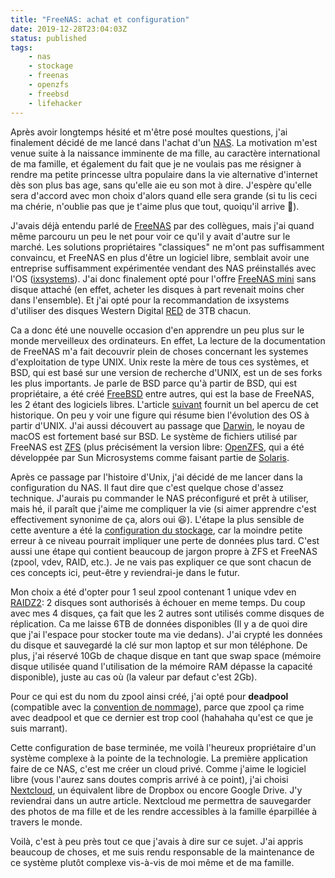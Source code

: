 ```yaml
---
title: "FreeNAS: achat et configuration"
date: 2019-12-28T23:04:03Z
status: published
tags:
    - nas
    - stockage
    - freenas
    - openzfs
    - freebsd
    - lifehacker
---
```


Après  avoir   longtemps  hésité  et  m'être   posé  moultes
questions, j'ai  finalement décidé de me  lancé dans l'achat
d'un
[NAS](https://en.wikipedia.org/wiki/Network-attached_storage). La
motivation m'est venue suite à  la naissance imminente de ma
fille,  au   caractère  international  de  ma   famille,  et
également du fait que je ne voulais pas me résigner à rendre
ma petite princesse ultra  populaire dans la vie alternative
d'internet dès son plus bas age, sans qu'elle aie eu son mot
à  dire.  J'espère  qu'elle  sera d'accord  avec  mon  choix
d'alors quand  elle sera grande  (si tu lis ceci  ma chérie,
n'oublie pas que  je t'aime plus que  tout, quoiqu'il arrive
:kiss:).

J'avais         déjà         entendu        parlé         de
[FreeNAS](https://www.freenas.org/) par  des collègues, mais
j'ai quand même parcouru un peu  le net pour voir ce qu'il y
avait d'autre  sur le  marché.  Les  solutions propriétaires
"classiques" ne m'ont pas suffisamment convaincu, et FreeNAS
en  plus  d'être  un  logiciel  libre,  semblait  avoir  une
entreprise   suffisamment  expérimentée   vendant  des   NAS
préinstallés                    avec                    l'OS
([ixsystems](https://www.ixsystems.com/)).      J'ai    donc
finalement       opté       pour      l'offre       [FreeNAS
mini](https://web.archive.org/web/20191124030610/https://www.ixsystems.com/freenas-mini/)
sans disque  attaché (en effet,  acheter les disques  à part
revenait moins cher  dans l'ensemble). Et j'ai  opté pour la
recommandation de  ixsystems d'utiliser des  disques Western
Digital
[RED](https://www.westerndigital.com/products/internal-drives/wd-red-hdd)
de 3TB chacun.

Ca a donc été une  nouvelle occasion d'en apprendre un peu
plus sur  le monde merveilleux des  ordinateurs. En effet,
La  lecture  de  la  documentation  de  FreeNAS  m'a  fait
decouvrir   plein  de   choses  concernant   les  systemes
d'exploitation de  type UNIX. Unix  reste la mère  de tous
ces  systèmes, et  BSD, qui  est basé  sur une version de
recherche d'UNIX, est un de ses forks les plus importants.
Je  parle  de  BSD  parce  qu'à partir  de  BSD,  qui  est
propriétaire,            a             été            créé
[FreeBSD](https://www.freebsd.org)  entre autres,  qui est
la base  de FreeNAS,  les 2  étant des  logiciels libres.
L'article
[suivant](https://en.wikipedia.org/wiki/Berkeley_Software_Distribution)
fournit un  bel apercu de  cet historique.  On peu  y voir
une figure  qui résume  bien l'évolution  des OS  à partir
d'UNIX.    J'ai    aussi   découvert   au    passage   que
[Darwin](https://en.wikipedia.org/wiki/Darwin_\(operating_system\)),
le noyau de macOS est fortement basé sur BSD.
Le   système   de   fichiers   utilisé   par   FreeNAS   est
[ZFS](https://en.wikipedia.org/wiki/ZFS#Terminology_and_storage_structure)
(plus       précisément        la       version       libre:
[OpenZFS](https://en.wikipedia.org/wiki/OpenZFS), qui  a été
développée  par Sun  Microsystems  comme  faisant partie  de
[Solaris](https://en.wikipedia.org/wiki/Solaris_\(operating_system\)).

Après ce  passage par l'histoire  d'Unix, j'ai décidé  de me
lancer dans la configuration du  NAS. Il faut dire que c'est
quelque chose  d'assez technique.  J'aurais pu  commander le
NAS préconfiguré et prêt à  utiliser, mais hé, il paraît que
j'aime  me  compliquer  la  vie (si  aimer  apprendre  c'est
effectivement synonime de ça, alors oui :laughing:). L'étape
la plus sensible  de cette aventure a  été la [configuration
du
stockage](https://www.ixsystems.com/documentation/freenas/11.2-U7/storage.html),
car la moindre petite erreur  à ce niveau pourrait impliquer
une perte  de données plus  tard. C'est aussi une  étape qui
contient beaucoup de jargon propre  à ZFS et FreeNAS (zpool,
vdev,  RAID, etc.).  Je ne  vais pas  expliquer ce  que sont
chacun de  ces concepts ici, peut-être  y reviendrai-je dans
le futur.

Mon choix a été d'opter pour 1 seul zpool contenant 1 unique
vdev                                                      en
[RAIDZ2](http://www.zfsbuild.com/2010/05/26/zfs-raid-levels/):
2 disques sont  authorisés à échouer en meme  temps. Du coup
avec mes 4  disques, ça fait que les 2  autres sont utilisés
comme disques de  réplication.  Ca me laisse  6TB de données
disponibles  (Il y  a de  quoi dire  que j'ai  l'espace pour
stocker toute  ma vie dedans).   J'ai crypté les  données du
disque  et sauvegardé  la  clé  sur mon  laptop  et sur  mon
téléphone. De  plus, j'ai réservé  10Gb de chaque  disque en
tant  que   swap  space   (mémoire  disque   utilisée  quand
l'utilisation  de   la  mémoire  RAM  dépasse   la  capacité
disponible), juste  au cas  où (la  valeur par  defaut c'est
2Gb).

Pour ce qui  est du nom du zpool ainsi  créé, j'ai opté pour
**deadpool**    (compatible   avec    la   [convention    de
nommage](https://docs.oracle.com/cd/E23824_01/html/821-1448/gbcpt.html)),
parce que zpool ça rime avec  deadpool et que ce dernier est
trop cool (hahahaha qu'est ce que je suis marrant).

Cette  configuration de  base terminée,  me voilà  l'heureux
propriétaire  d'un  système  complexe  à  la  pointe  de  la
technologie. La première application  faire de ce NAS, c'est
me  créer un  cloud privé.  Comme j'aime  le logiciel  libre
(vous l'aurez sans  doutes compris arrivé à  ce point), j'ai
choisi  [Nextcloud](https://nextcloud.com/),  un  équivalent
libre de Dropbox ou encore Google Drive. J'y reviendrai dans
un autre article. Nextcloud  me permettra de sauvegarder des
photos de ma fille et de les rendre accessibles à la famille
éparpillée à travers le monde.

Voilà, c'est  à peu près tout  ce que j'avais à  dire sur ce
sujet.  J'ai appris  beaucoup de  choses, et  me suis  rendu
responsable de la maintenance  de ce système plutôt complexe
vis-à-vis de moi même et de ma famille.
